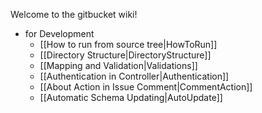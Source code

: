 Welcome to the gitbucket wiki!

 * for Development
   * [[How to run from source tree|HowToRun]]
   * [[Directory Structure|DirectoryStructure]]
   * [[Mapping and Validation|Validations]]
   * [[Authentication in Controller|Authentication]]
   * [[About Action in Issue Comment|CommentAction]]
   * [[Automatic Schema Updating|AutoUpdate]]
